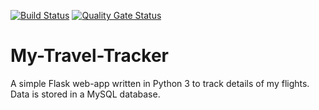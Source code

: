 [![Build Status](https://travis-ci.org/shashank-ssriva/My-Travel-Tracker.svg?branch=master)](https://travis-ci.org/shashank-ssriva/My-Travel-Tracker)
[![Quality Gate Status](https://sonarcloud.io/api/project_badges/measure?project=My-Travel-Tracker&metric=alert_status)](https://sonarcloud.io/dashboard?id=My-Travel-Tracker)
# My-Travel-Tracker
A simple Flask web-app written in Python 3 to track details of my flights. Data is stored in a MySQL database.
